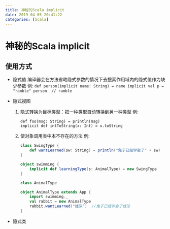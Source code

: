 ```yaml
---
title: 神秘的Scala implicit
date: 2019-04-05 20:41:22
categories: [Scala]
---
```

# 神秘的Scala implicit

## 使用方式
- 隐式值
    编译器会在方法省略隐式参数的情况下去搜索作用域内的隐式值作为缺少参数
    例: 
        ```
        def person(implicit name: String) = name
        implicit val p = "ramble"
        person  // ramble
        ```
    
- 隐式视图
    1. 隐式转换为目标类型：把一种类型自动转换到另一种类型
    例: 
        ```
        def foo(msg: String) = println(msg)
        implicit def intToString(x: Int) = x.toString
        ```

    2. 使对象调用类中本不存在的方法
    例: 
        ```scala
        class SwingType {
            def wantLearned(sw: String) = println("兔子已经学会了" + sw)
        }

        object swimming {
            implicit def learningType(s: AnimalType) = new SwingType
        }

        class AnimalType

        object AnimalType extends App {
            import swimming._
            val rabbit = new AnimalType
            rabbit.wantLearned("蛙泳")  //兔子已经学会了蛙泳
        }
        ```
    
- 隐式类
    
